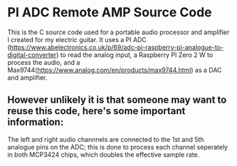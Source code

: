 PI ADC Remote AMP Source Code
=====

This is the C source code used for a portable audio processor and amplifier I created for my electric guitar. It uses a PI ADC (https://www.abelectronics.co.uk/p/69/adc-pi-raspberry-pi-analogue-to-digital-converter) to read the analog input, a Raspberry PI Zero 2 W to process the audio, and a Max9744(https://www.analog.com/en/products/max9744.html) as a DAC and amplifier.

However unlikely it is that someone may want to reuse this code, here's some important information:
----------

The left and right audio channnels  are connected to the 1st and 5th analogue pins on the ADC; this is done to process each channel seperately in both MCP3424 chips, which doubles the effective sample rate.

